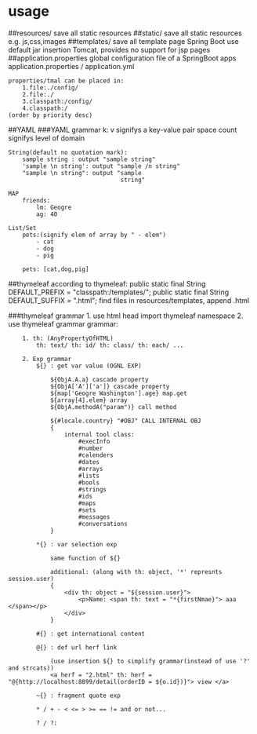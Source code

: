 # usage
##resources/
    save all static resources
##static/
    save all static resources
    e.g. js,css,images
##templates/
    save all template page
    Spring Boot use default jar insertion Tomcat, provides no support for jsp pages
##application.properties
    global configuration file of a SpringBoot apps
    application.properties / application.yml
    
    properties/tmal can be placed in:
        1.file:./config/
        2.file:./
        3.classpath:/config/
        4.classpath:/
    (order by priority desc)
##YAML
###YAML grammar
    k: v signifys a key-value pair
    space count signifys level of domain
    
    String(default no quotation mark):
        sample string : output "sample string"
        'sample \n string': output "sample /n string"
        "sample \n string": output "sample
                                    string"
    
    MAP
        friends:
            lm: Geogre
            ag: 40                           
            
    List/Set
        pets:(signify elem of array by " - elem")
            - cat
            - dog
            - pig
        
        pets: [cat,dog,pig]
 
 ##thymeleaf
    according to thymeleaf:
        public static final String DEFAULT_PREFIX = "classpath:/templates/";
        public static final String DEFAULT_SUFFIX = ".html";
    find files in resources/templates, append .html
    
 ###thymeleaf grammar
    1. use html head <html lang="en" xmlns:th="http://www.thymeleaf.org"> import thymeleaf namespace
    2. use thymeleaf grammar
     grammar:
     
        1. th: (AnyPropertyOfHTML)
            th: text/ th: id/ th: class/ th: each/ ...
        
        2. Exp grammar
            ${} : get var value (OGNL EXP)
            
                ${ObjA.A.a} cascade property
                ${ObjA['A']['a']} cascade property
                ${map['Geogre Washington'].age} map.get
                ${array[4].elem} array
                ${ObjA.methodA("param")} call method
                
                ${#locale.country} "#OBJ" CALL INTERNAL OBJ
                {
                    internal tool class:
                        #execInfo
                        #number
                        #calenders
                        #dates
                        #arrays
                        #lists
                        #bools
                        #strings
                        #ids
                        #maps
                        #sets
                        #messages
                        #conversations
                }
                
            *{} : var selection exp
                
                same function of ${}
                
                additional: (along with th: object, '*' represnts session.user)
                {
                    <div th: object = "${session.user}">
                        <p>Name: <span th: text = "*{firstNmae}"> aaa </span></p>
                    </div>
                }
                
            #{} : get international content
            
            @{} : def url herf link
                
                (use insertion ${} to simplify grammar(instead of use '?' and strcats))
                <a herf = "2.html" th: herf = "@{http://localhost:8899/detail(orderID = ${o.id})}"> view </a>
            
            ~{} : fragment quote exp
            
            * / + - < <= > >= == != and or not...
            
            ? / ?:
            
            
                   
        